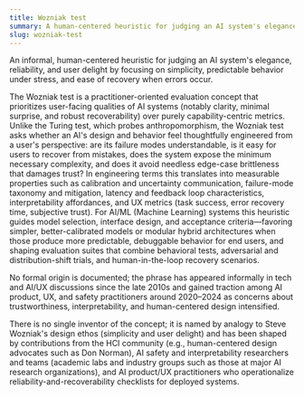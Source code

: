 ```yaml
---
title: Wozniak test
summary: A human-centered heuristic for judging an AI system's elegance, reliability, and user delight, emphasizing simplicity, predictable failure modes, and graceful recoverability.
slug: wozniak-test
---
```


An informal, human-centered heuristic for judging an AI system's elegance, reliability, and user delight by focusing on simplicity, predictable behavior under stress, and ease of recovery when errors occur.

The Wozniak test is a practitioner-oriented evaluation concept that prioritizes user-facing qualities of AI systems (notably clarity, minimal surprise, and robust recoverability) over purely capability-centric metrics. Unlike the Turing test, which probes anthropomorphism, the Wozniak test asks whether an AI's design and behavior feel thoughtfully engineered from a user's perspective: are its failure modes understandable, is it easy for users to recover from mistakes, does the system expose the minimum necessary complexity, and does it avoid needless edge-case brittleness that damages trust? In engineering terms this translates into measurable properties such as calibration and uncertainty communication, failure-mode taxonomy and mitigation, latency and feedback loop characteristics, interpretability affordances, and UX metrics (task success, error recovery time, subjective trust). For AI/ML (Machine Learning) systems this heuristic guides model selection, interface design, and acceptance criteria—favoring simpler, better-calibrated models or modular hybrid architectures when those produce more predictable, debuggable behavior for end users, and shaping evaluation suites that combine behavioral tests, adversarial and distribution-shift trials, and human-in-the-loop recovery scenarios.

No formal origin is documented; the phrase has appeared informally in tech and AI/UX discussions since the late 2010s and gained traction among AI product, UX, and safety practitioners around 2020–2024 as concerns about trustworthiness, interpretability, and human-centered design intensified.

There is no single inventor of the concept; it is named by analogy to Steve Wozniak's design ethos (simplicity and user delight) and has been shaped by contributions from the HCI community (e.g., human-centered design advocates such as Don Norman), AI safety and interpretability researchers and teams (academic labs and industry groups such as those at major AI research organizations), and AI product/UX practitioners who operationalize reliability-and-recoverability checklists for deployed systems.